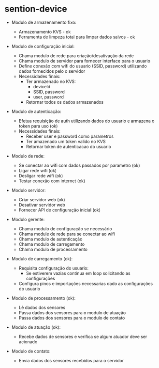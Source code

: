 # sention-device
- Modulo de armazenamento fixo: 
 	- Armazenamento KVS - ok
 	- Ferramenta de limpeza total para limpar dados salvos - ok
 	
- Modulo de configuração inicial:
	- Chama modulo de rede para criação/desativação da rede
	- Chama modulo de servidor para fornecer interface para o usuario
	- Define conexão com wifi do usuario (SSID, password) utilizando dados fornecidos pelo o servidor
	- Necessidades finais: 
		- Ter armazenado no KVS:
			- deviceId
			- SSID, password
			- user, password
		- Retornar todos os dados armazenados
		
- Modulo de autenticação:
	- Efetua requisição de auth utilizando dados do usuario e armazena o token para uso (ok)
	- Necessidades finais:
		- Receber user e password como parametros
		- Ter amazenado um token valido no KVS
		- Retornar token de autenticacao do usuario
- Modulo de rede:
	- Se conectar ao wifi com dados passados por parametro (ok)
	- Ligar rede wifi (ok)
	- Desligar rede wifi (ok)
	- Testar conexão com internet (ok)

- Modulo servidor:
	- Criar servidor web (ok)
	- Desativar servidor web
	- Fornecer API de configuração inicial (ok)
- Modulo gerente:
	- Chama modulo de configuração se necessário
	- Chama module de rede para se conectar ao wifi
	- Chama modulo de autenticação
	- Chama modulo de carregamento
	- Chama modulo de processamento
	
- Modulo de carregamento (ok):
	- Requisita configuração do usuario:
		- Se estiverem vazias continua em loop solicitando as configurações
	- Configura pinos e importações necessarias dado as configurações do usuario

- Modulo de processamento (ok):
	- Lê dados dos sensores
	- Passa dados dos sensores para o modulo de atuação
	- Passa dados dos sensores para o modulo de contato
	
- Modulo de atuação (ok):
	- Recebe dados de sensores e verifica se algum atuador deve ser acionado
	
- Modulo de contato:
	- Envia dados dos sensores recebidos para o servidor
	